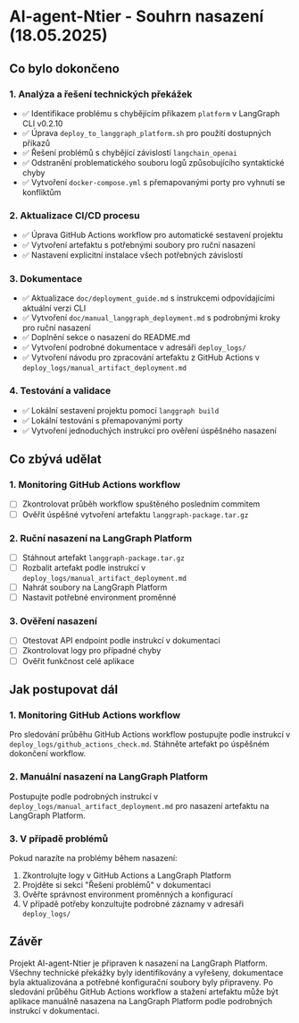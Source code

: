 # AI-agent-Ntier - Souhrn nasazení (18.05.2025)

## Co bylo dokončeno

### 1. Analýza a řešení technických překážek
- ✅ Identifikace problému s chybějícím příkazem `platform` v LangGraph CLI v0.2.10
- ✅ Úprava `deploy_to_langgraph_platform.sh` pro použití dostupných příkazů
- ✅ Řešení problémů s chybějící závislostí `langchain_openai`
- ✅ Odstranění problematického souboru logů způsobujícího syntaktické chyby
- ✅ Vytvoření `docker-compose.yml` s přemapovanými porty pro vyhnutí se konfliktům

### 2. Aktualizace CI/CD procesu
- ✅ Úprava GitHub Actions workflow pro automatické sestavení projektu
- ✅ Vytvoření artefaktu s potřebnými soubory pro ruční nasazení
- ✅ Nastavení explicitní instalace všech potřebných závislostí

### 3. Dokumentace
- ✅ Aktualizace `doc/deployment_guide.md` s instrukcemi odpovídajícími aktuální verzi CLI
- ✅ Vytvoření `doc/manual_langgraph_deployment.md` s podrobnými kroky pro ruční nasazení
- ✅ Doplnění sekce o nasazení do README.md
- ✅ Vytvoření podrobné dokumentace v adresáři `deploy_logs/`
- ✅ Vytvoření návodu pro zpracování artefaktu z GitHub Actions v `deploy_logs/manual_artifact_deployment.md`

### 4. Testování a validace
- ✅ Lokální sestavení projektu pomocí `langgraph build`
- ✅ Lokální testování s přemapovanými porty
- ✅ Vytvoření jednoduchých instrukcí pro ověření úspěšného nasazení

## Co zbývá udělat

### 1. Monitoring GitHub Actions workflow
- [ ] Zkontrolovat průběh workflow spuštěného posledním commitem
- [ ] Ověřit úspěšné vytvoření artefaktu `langgraph-package.tar.gz`

### 2. Ruční nasazení na LangGraph Platform
- [ ] Stáhnout artefakt `langgraph-package.tar.gz`
- [ ] Rozbalit artefakt podle instrukcí v `deploy_logs/manual_artifact_deployment.md`
- [ ] Nahrát soubory na LangGraph Platform
- [ ] Nastavit potřebné environment proměnné

### 3. Ověření nasazení
- [ ] Otestovat API endpoint podle instrukcí v dokumentaci
- [ ] Zkontrolovat logy pro případné chyby
- [ ] Ověřit funkčnost celé aplikace

## Jak postupovat dál

### 1. Monitoring GitHub Actions workflow
Pro sledování průběhu GitHub Actions workflow postupujte podle instrukcí v `deploy_logs/github_actions_check.md`. Stáhněte artefakt po úspěšném dokončení workflow.

### 2. Manuální nasazení na LangGraph Platform
Postupujte podle podrobných instrukcí v `deploy_logs/manual_artifact_deployment.md` pro nasazení artefaktu na LangGraph Platform.

### 3. V případě problémů
Pokud narazíte na problémy během nasazení:
1. Zkontrolujte logy v GitHub Actions a LangGraph Platform
2. Projděte si sekci "Řešení problémů" v dokumentaci
3. Ověřte správnost environment proměnných a konfigurací
4. V případě potřeby konzultujte podrobné záznamy v adresáři `deploy_logs/`

## Závěr

Projekt AI-agent-Ntier je připraven k nasazení na LangGraph Platform. Všechny technické překážky byly identifikovány a vyřešeny, dokumentace byla aktualizována a potřebné konfigurační soubory byly připraveny. Po sledování průběhu GitHub Actions workflow a stažení artefaktu může být aplikace manuálně nasazena na LangGraph Platform podle podrobných instrukcí v dokumentaci.
